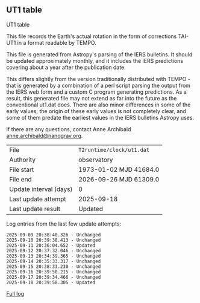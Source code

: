 
## UT1 table

UT1 table

This file records the Earth's actual rotation in the form of
corrections TAI-UT1 in a format readable by TEMPO.

This file is generated from Astropy's parsing of the IERS
bulletins. It should be updated approximately monthly, and it
includes the IERS predictions covering about a year after the
publication date.

This differs slightly from the version traditionally distributed
with TEMPO - that is generated by a combination of a perl script
parsing the output from the IERS web form and a custom C program
generating predictions. As a result, this generated file may not
extend as far into the future as the conventional ut1.dat does.
There are also minor differences in some of the early values; the
origin of these early values is not completely clear, and some of
them predate the earliest values in the IERS bulletins Astropy uses.

If there are any questions, contact Anne Archibald
<anne.archibald@nanograv.org>.

|     |     |
|:--- |:--- |
| File | `T2runtime/clock/ut1.dat` |
| Authority | observatory |
| File start | 1973-01-02 MJD 41684.0 |
| File end | 2026-09-26 MJD 61309.0 |
| Update interval (days) | 0 |
| Last update attempt | 2025-09-18 |
| Last update result | Updated |

Log entries from the last few update attempts:
```
2025-09-09 20:38:40.326 - Unchanged
2025-09-10 20:39:38.413 - Unchanged
2025-09-11 20:36:04.652 - Updated
2025-09-12 20:37:32.046 - Unchanged
2025-09-13 20:34:39.365 - Unchanged
2025-09-14 20:35:33.317 - Unchanged
2025-09-15 20:38:33.230 - Unchanged
2025-09-16 20:39:50.215 - Unchanged
2025-09-17 20:39:34.466 - Unchanged
2025-09-18 20:39:58.305 - Updated
```
[Full log](https://raw.githubusercontent.com/ipta/pulsar-clock-corrections/main/log/T2runtime/clock/ut1.dat.log)
